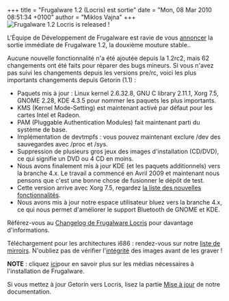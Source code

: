 +++
title = "Frugalware 1.2 (Locris) est sortie"
date = "Mon, 08 Mar 2010 08:51:34 +0100"
author = "Miklos Vajna"
+++
![Frugalware 1.2 Locris is released !](images/promo/locris.png)  

 L'Équipe de Développement de Frugalware est ravie de vous [annoncer](/news/163) la sortie immédiate de Frugalware 1.2, la douxième mouture stable..  

 Aucune nouvelle fonctionnalité n'a été ajoutée depuis la 1.2rc2, mais 62 changements ont été faits pour réparer des bugs mineurs. Si vous n'avez pas suivi les changements depuis les versions pre/rc, voici les plus importants changements depuis Getorin (1.1) :  

* Paquets mis à jour : Linux kernel 2.6.32.8, GNU C library 2.11.1, Xorg 7.5, GNOME 2.28, KDE 4.3.5 pour nommer les paquets les plus importants.
* KMS (Kernel Mode-Setting) est maintenant activé par défaut pour les cartes Intel et Radeon.
* PAM (Pluggable Authentication Modules) fait maintenant parti du système de base.
* Implémentation de devtmpfs : vous pouvez maintenant exclure /dev des sauvegardes avec /proc et /sys.
* Suppression de plusieurs gros jeux des images d'installation (CD/DVD), ce qui signifie un DVD ou 4 CD en moins.
* Nous avons finalement mis à jour KDE (et les paquets additionnels) vers la branche 4.x. Le travail a commencé en Avril 2009 et maintenant nous pensons que c'est une bonne chose de fusionner le dépôt de test.
* Cette version arrive avec Xorg 7.5, regardez [la liste des nouvelles fonctionnalités](http://www.x.org/releases/X11R7.5/doc/RELNOTES.html#AEN26).
* Nous avons mis à jour notre espace utilisateur bluez vers la branche 4.x, ce qui nous permet d'améliorer le support Bluetooth de GNOME et KDE.


 Référez-vous au [Changelog de Frugalware Locris](http://ftp.frugalware.org/pub/frugalware/frugalware-1.2/ChangeLog.txt) pour davantage d'informations.  

 Téléchargement pour les architectures i686 : rendez-vous sur notre [liste de mirroirs](http://frugalware.org/download/frugalware-1.2-iso). N'oubliez pas de vérifier l'[intégrité](http://frugalware.org/download/frugalware-1.2-iso/SHA1SUMS) des images avant de les graver !   

**NOTE** : cliquez [ici](/docs/install#_choosing_installation_flavor)pour en savoir plus sur les médias nécessaires à l'installation de Frugalware.  

 Si vous mettez à jour Getorin vers Locris, lisez la partie [Mise à jour](http://frugalware.org/docs/upgrade) de notre documentation.  
